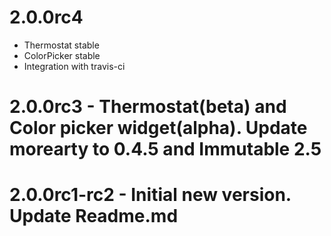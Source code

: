 # 2.0.0rc4
- Thermostat stable
- ColorPicker stable
- Integration with travis-ci
# 2.0.0rc3 - Thermostat(beta) and Color picker widget(alpha). Update morearty to 0.4.5 and Immutable 2.5
# 2.0.0rc1-rc2 - Initial new version. Update Readme.md


